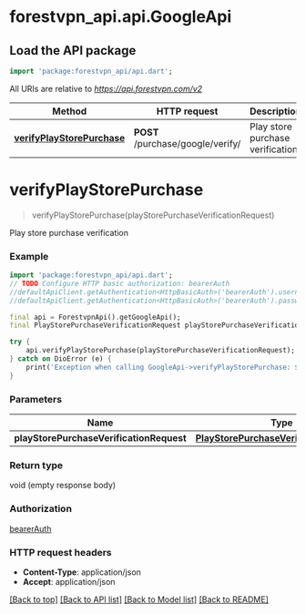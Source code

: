 # forestvpn_api.api.GoogleApi

## Load the API package
```dart
import 'package:forestvpn_api/api.dart';
```

All URIs are relative to *https://api.forestvpn.com/v2*

Method | HTTP request | Description
------------- | ------------- | -------------
[**verifyPlayStorePurchase**](GoogleApi.md#verifyplaystorepurchase) | **POST** /purchase/google/verify/ | Play store purchase verification


# **verifyPlayStorePurchase**
> verifyPlayStorePurchase(playStorePurchaseVerificationRequest)

Play store purchase verification

### Example
```dart
import 'package:forestvpn_api/api.dart';
// TODO Configure HTTP basic authorization: bearerAuth
//defaultApiClient.getAuthentication<HttpBasicAuth>('bearerAuth').username = 'YOUR_USERNAME'
//defaultApiClient.getAuthentication<HttpBasicAuth>('bearerAuth').password = 'YOUR_PASSWORD';

final api = ForestvpnApi().getGoogleApi();
final PlayStorePurchaseVerificationRequest playStorePurchaseVerificationRequest = ; // PlayStorePurchaseVerificationRequest | 

try {
    api.verifyPlayStorePurchase(playStorePurchaseVerificationRequest);
} catch on DioError (e) {
    print('Exception when calling GoogleApi->verifyPlayStorePurchase: $e\n');
}
```

### Parameters

Name | Type | Description  | Notes
------------- | ------------- | ------------- | -------------
 **playStorePurchaseVerificationRequest** | [**PlayStorePurchaseVerificationRequest**](PlayStorePurchaseVerificationRequest.md)|  | 

### Return type

void (empty response body)

### Authorization

[bearerAuth](../README.md#bearerAuth)

### HTTP request headers

 - **Content-Type**: application/json
 - **Accept**: application/json

[[Back to top]](#) [[Back to API list]](../README.md#documentation-for-api-endpoints) [[Back to Model list]](../README.md#documentation-for-models) [[Back to README]](../README.md)

